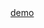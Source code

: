 <!DOCTYPE html>
<html lang="en">
<head>
    <meta charset="UTF-8">
    <title>Title</title>
</head>
<body>
<a href="http://htmlpreview.github.io/?https://github.com/hyypan/myplayer/blob/master/index.html">demo</a>
</body>
</html>